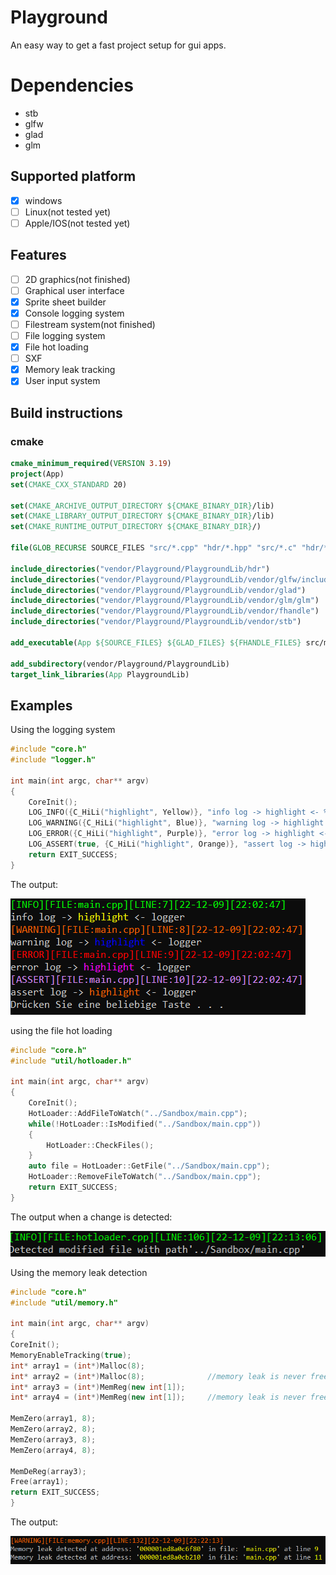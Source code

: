 # Playground
An easy way to get a fast project setup for gui apps.

# Dependencies
- stb
- glfw
- glad
- glm

## Supported platform
- [x] windows
- [ ] Linux(not tested yet)
- [ ] Apple/IOS(not tested yet)
## Features
- [ ] 2D graphics(not finished)
- [ ] Graphical user interface
- [x] Sprite sheet builder
- [x] Console logging system
- [ ] Filestream system(not finished)
- [ ] File logging system
- [x] File hot loading
- [ ] SXF 
- [x] Memory leak tracking
- [x] User input system

## Build instructions
### cmake
```cmake
cmake_minimum_required(VERSION 3.19)
project(App)
set(CMAKE_CXX_STANDARD 20)

set(CMAKE_ARCHIVE_OUTPUT_DIRECTORY ${CMAKE_BINARY_DIR}/lib)
set(CMAKE_LIBRARY_OUTPUT_DIRECTORY ${CMAKE_BINARY_DIR}/lib)
set(CMAKE_RUNTIME_OUTPUT_DIRECTORY ${CMAKE_BINARY_DIR}/)

file(GLOB_RECURSE SOURCE_FILES "src/*.cpp" "hdr/*.hpp" "src/*.c" "hdr/*.h")

include_directories("vendor/Playground/PlaygroundLib/hdr")
include_directories("vendor/Playground/PlaygroundLib/vendor/glfw/include")
include_directories("vendor/Playground/PlaygroundLib/vendor/glad")
include_directories("vendor/Playground/PlaygroundLib/vendor/glm/glm")
include_directories("vendor/Playground/PlaygroundLib/vendor/fhandle")
include_directories("vendor/Playground/PlaygroundLib/vendor/stb")

add_executable(App ${SOURCE_FILES} ${GLAD_FILES} ${FHANDLE_FILES} src/main.cpp)

add_subdirectory(vendor/Playground/PlaygroundLib)
target_link_libraries(App PlaygroundLib)
```

## Examples

Using the logging system
````cpp
#include "core.h"
#include "logger.h"

int main(int argc, char** argv)
{
    CoreInit();
    LOG_INFO({C_HiLi("highlight", Yellow)}, "info log -> highlight <- %s", "logger")
    LOG_WARNING({C_HiLi("highlight", Blue)}, "warning log -> highlight <- %s", "logger")
    LOG_ERROR({C_HiLi("highlight", Purple)}, "error log -> highlight <- %s", "logger")
    LOG_ASSERT(true, {C_HiLi("highlight", Orange)}, "assert log -> highlight <- %s", "logger")
    return EXIT_SUCCESS;
}
````
The output:

![Logger Example](assets/images/markdown/img.png)

using the file hot loading
````c++
#include "core.h"
#include "util/hotloader.h"

int main(int argc, char** argv)
{
    CoreInit();
    HotLoader::AddFileToWatch("../Sandbox/main.cpp");
    while(!HotLoader::IsModified("../Sandbox/main.cpp"))
    {
        HotLoader::CheckFiles();
    }
    auto file = HotLoader::GetFile("../Sandbox/main.cpp");
    HotLoader::RemoveFileToWatch("../Sandbox/main.cpp");
    return EXIT_SUCCESS;
}
````
The output when a change is detected:

![Hot loading](assets/images/markdown/img_1.png)

Using the memory leak detection
```c++
#include "core.h"
#include "util/memory.h"

int main(int argc, char** argv)
{
CoreInit();
MemoryEnableTracking(true);
int* array1 = (int*)Malloc(8);
int* array2 = (int*)Malloc(8);              //memory leak is never freed
int* array3 = (int*)MemReg(new int[1]);
int* array4 = (int*)MemReg(new int[1]);     //memory leak is never freed

MemZero(array1, 8);
MemZero(array2, 8);
MemZero(array3, 8);
MemZero(array4, 8);

MemDeReg(array3);
Free(array1);
return EXIT_SUCCESS;
}
```
The output:

![Memory tracking](assets/images/markdown/img_2.png)